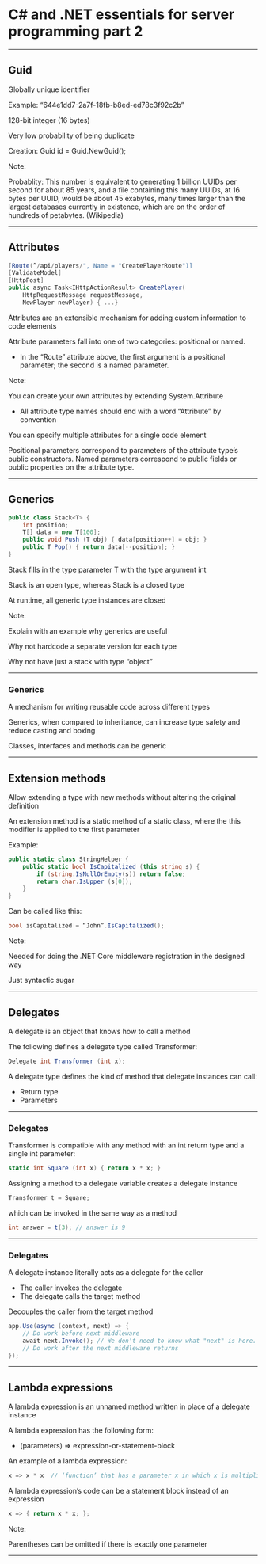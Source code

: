 # C# and .NET essentials for server programming part 2

---

## Guid

Globally unique identifier

Example: “644e1dd7-2a7f-18fb-b8ed-ed78c3f92c2b”

128-bit integer (16 bytes)

Very low probability of being duplicate

Creation: Guid id = Guid.NewGuid();

Note:

Probablity: This number is equivalent to generating 1 billion UUIDs per second for about 85 years, and a file containing this many UUIDs, at 16 bytes per UUID, would be about 45 exabytes, many times larger than the largest databases currently in existence, which are on the order of hundreds of petabytes. (Wikipedia)

---

## Attributes

```C#
[Route(”/api/players/", Name = "CreatePlayerRoute")]
[ValidateModel]
[HttpPost]
public async Task<IHttpActionResult> CreatePlayer(
    HttpRequestMessage requestMessage, 
    NewPlayer newPlayer) { ...}
```

Attributes are an extensible mechanism for adding custom information to code elements

Attribute parameters fall into one of two categories: positional or named.

- In the “Route” attribute above, the first argument is a positional parameter; the second is a named parameter.

Note:

You can create your own attributes by extending System.Attribute

- All attribute type names should end with a word “Attribute” by convention

You can specify multiple attributes for a single code element

Positional parameters correspond to parameters of the attribute type’s public constructors. Named parameters correspond to public fields or public properties on the attribute type.

---

## Generics

```C#
public class Stack<T> {
	int position;
	T[] data = new T[100];
	public void Push (T obj) { data[position++] = obj; }
	public T Pop() { return data[--position]; }
}

```

Stack<int> fills in the type parameter T with the type argument int

Stack<T> is an open type, whereas Stack<int> is a closed type

At runtime, all generic type instances are closed

Note:

Explain with an example why generics are useful

Why not hardcode a separate version for each type

Why not have just a stack with type “object”

---

### Generics

A mechanism for writing reusable code across different types

Generics, when compared to inheritance, can increase type safety and reduce casting and boxing

Classes, interfaces and methods can be generic

---

## Extension methods

Allow extending a type with new methods without altering the original definition

An extension method is a static method of a static class, where the this modifier is applied to the first parameter

Example:

```C#
public static class StringHelper {
	public static bool IsCapitalized (this string s) {
		if (string.IsNullOrEmpty(s)) return false;
		return char.IsUpper (s[0]);
	}
}
```

Can be called like this: 

```C#
bool isCapitalized = “John”.IsCapitalized();
```

Note:

Needed for doing the .NET Core middleware registration in the designed way

Just syntactic sugar

---

## Delegates

A delegate is an object that knows how to call a method

The following defines a delegate type called Transformer:

```C#
Delegate int Transformer (int x);
```

A delegate type defines the kind of method that delegate instances can call:

- Return type
- Parameters

---

### Delegates

Transformer is compatible with any method with an int return type and a single int parameter:

```C#
static int Square (int x) { return x * x; }
```

Assigning a method to a delegate variable creates a delegate instance

```C#
Transformer t = Square;
```

which can be invoked in the same way as a method

```C#
int answer = t(3); // answer is 9
```

---

### Delegates

A delegate instance literally acts as a delegate for the caller

- The caller invokes the delegate
- The delegate calls the target method

Decouples the caller from the target method

```C#
app.Use(async (context, next) => {
	// Do work before next middleware
	await next.Invoke(); // We don't need to know what "next" is here.
	// Do work after the next middleware returns
});
```

---

## Lambda expressions

A lambda expression is an unnamed method written in place of a delegate instance

A lambda expression has the following form:

- (parameters) => expression-or-statement-block

An example of a lambda expression:

```C#
x => x * x	// ‘function’ that has a parameter x in which x is multiplied with x and the result is 			     returned
```

A lambda expression’s code can be a statement block instead of an expression

```C#
x => { return x * x; };
```

Note:

Parentheses can be omitted if there is exactly one parameter

---
